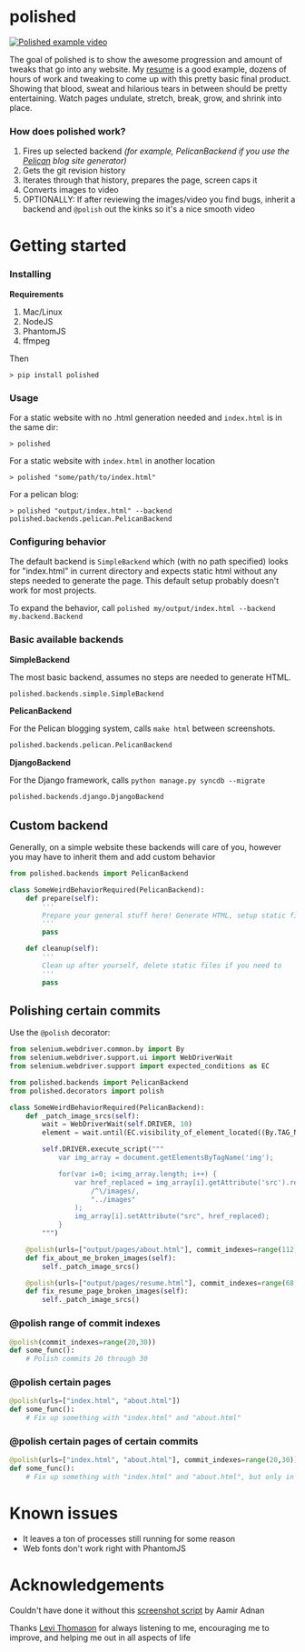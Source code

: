 polished
========

[![Polished example video](http://img.youtube.com/vi/Yi5fHkGqe38/0.jpg)](http://www.youtube.com/watch?v=Yi5fHkGqe38)

The goal of polished is to show the awesome progression and amount of tweaks that go into any website. My [resume](http://ericcarmichael.com)
is a good example, dozens of hours of work and tweaking to come up with this pretty basic final product. Showing that
blood, sweat and hilarious tears in between should be pretty entertaining. Watch pages undulate, stretch, break,
grow, and shrink into place.




### How does polished work?

1. Fires up selected backend *(for example, PelicanBackend if you use the [Pelican](https://github.com/getpelican/pelican) blog site generator)*
2. Gets the git revision history
3. Iterates through that history, prepares the page, screen caps it
4. Converts images to video
5. OPTIONALLY: If after reviewing the images/video you find bugs, inherit a backend and `@polish` out the kinks so it's a nice smooth video


Getting started
===============

### Installing

**Requirements**

1. Mac/Linux
1. NodeJS
2. PhantomJS
3. ffmpeg

Then

```
> pip install polished
```




### Usage

For a static website with no .html generation needed and `index.html` is in the same dir:

```
> polished
```

For a static website with `index.html` in another location

```
> polished "some/path/to/index.html"
```

For a pelican blog:

```
> polished "output/index.html" --backend polished.backends.pelican.PelicanBackend
```




### Configuring behavior

The default backend is `SimpleBackend` which (with no path specified) looks for "index.html" in current directory and
expects static html without any steps needed to generate the page. This default setup probably doesn't work for most
projects.

To expand the behavior, call `polished my/output/index.html --backend my.backend.Backend`





### Basic available backends

**SimpleBackend**

The most basic backend, assumes no steps are needed to generate HTML.

```python
polished.backends.simple.SimpleBackend
```


**PelicanBackend**

For the Pelican blogging system, calls `make html` between screenshots.

```python
polished.backends.pelican.PelicanBackend
```


**DjangoBackend**

For the Django framework, calls `python manage.py syncdb --migrate`

```python
polished.backends.django.DjangoBackend
```





## Custom backend

Generally, on a simple website these backends will care of you, however you may have to
inherit them and add custom behavior

```python
from polished.backends import PelicanBackend

class SomeWeirdBehaviorRequired(PelicanBackend):
    def prepare(self):
        '''
        Prepare your general stuff here! Generate HTML, setup static files, etc.
        '''
        pass

    def cleanup(self):
        '''
        Clean up after yourself, delete static files if you need to
        '''
        pass
```




## Polishing certain commits

Use the `@polish` decorator:

```python
from selenium.webdriver.common.by import By
from selenium.webdriver.support.ui import WebDriverWait
from selenium.webdriver.support import expected_conditions as EC

from polished.backends import PelicanBackend
from polished.decorators import polish

class SomeWeirdBehaviorRequired(PelicanBackend):
    def _patch_image_srcs(self):
        wait = WebDriverWait(self.DRIVER, 10)
        element = wait.until(EC.visibility_of_element_located((By.TAG_NAME, 'img')))

        self.DRIVER.execute_script("""
            var img_array = document.getElementsByTagName('img');

            for(var i=0; i<img_array.length; i++) {
                var href_replaced = img_array[i].getAttribute('src').replace(
                    /^\/images/,
                    "../images"
                );
                img_array[i].setAttribute("src", href_replaced);
            }
        """)

    @polish(urls=["output/pages/about.html"], commit_indexes=range(112, 135))
    def fix_about_me_broken_images(self):
        self._patch_image_srcs()

    @polish(urls=["output/pages/resume.html"], commit_indexes=range(68,134))
    def fix_resume_page_broken_images(self):
        self._patch_image_srcs()
```

### @polish range of commit indexes

```python
@polish(commit_indexes=range(20,30))
def some_func():
    # Polish commits 20 through 30
```



### @polish certain pages

```python
@polish(urls=["index.html", "about.html"])
def some_func():
    # Fix up something with "index.html" and "about.html"
```



### @polish certain pages of certain commits

```python
@polish(urls=["index.html", "about.html"], commit_indexes=range(20,30))
def some_func():
    # Fix up something with "index.html" and "about.html", but only in commits 20 through 30
```



Known issues
============

* It leaves a ton of processes still running for some reason
* Web fonts don't work right with PhantomJS








Acknowledgements
================
Couldn't have done it without this [screenshot script](http://stackoverflow.com/a/18068097) by Aamir Adnan

Thanks [Levi Thomason](https://github.com/levithomason) for always listening to me, encouraging me to improve,
and helping me out in all aspects of life
